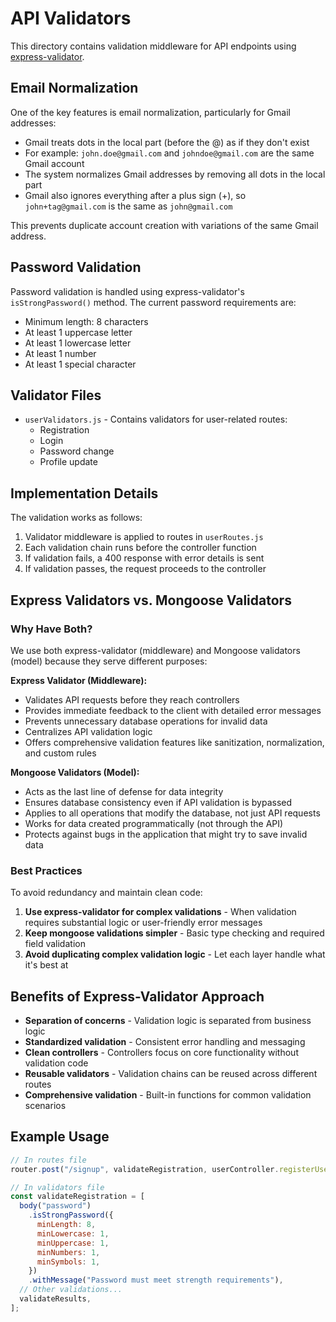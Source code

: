 # API Validators

This directory contains validation middleware for API endpoints using [express-validator](https://express-validator.github.io/).

## Email Normalization

One of the key features is email normalization, particularly for Gmail addresses:

- Gmail treats dots in the local part (before the @) as if they don't exist
- For example: `john.doe@gmail.com` and `johndoe@gmail.com` are the same Gmail account
- The system normalizes Gmail addresses by removing all dots in the local part
- Gmail also ignores everything after a plus sign (+), so `john+tag@gmail.com` is the same as `john@gmail.com`

This prevents duplicate account creation with variations of the same Gmail address.

## Password Validation

Password validation is handled using express-validator's `isStrongPassword()` method. The current password requirements are:

- Minimum length: 8 characters
- At least 1 uppercase letter
- At least 1 lowercase letter
- At least 1 number
- At least 1 special character

## Validator Files

- `userValidators.js` - Contains validators for user-related routes:
  - Registration
  - Login
  - Password change
  - Profile update

## Implementation Details

The validation works as follows:

1. Validator middleware is applied to routes in `userRoutes.js`
2. Each validation chain runs before the controller function
3. If validation fails, a 400 response with error details is sent
4. If validation passes, the request proceeds to the controller

## Express Validators vs. Mongoose Validators

### Why Have Both?

We use both express-validator (middleware) and Mongoose validators (model) because they serve different purposes:

**Express Validator (Middleware):**

- Validates API requests before they reach controllers
- Provides immediate feedback to the client with detailed error messages
- Prevents unnecessary database operations for invalid data
- Centralizes API validation logic
- Offers comprehensive validation features like sanitization, normalization, and custom rules

**Mongoose Validators (Model):**

- Acts as the last line of defense for data integrity
- Ensures database consistency even if API validation is bypassed
- Applies to all operations that modify the database, not just API requests
- Works for data created programmatically (not through the API)
- Protects against bugs in the application that might try to save invalid data

### Best Practices

To avoid redundancy and maintain clean code:

1. **Use express-validator for complex validations** - When validation requires substantial logic or user-friendly error messages
2. **Keep mongoose validations simpler** - Basic type checking and required field validation
3. **Avoid duplicating complex validation logic** - Let each layer handle what it's best at

## Benefits of Express-Validator Approach

- **Separation of concerns** - Validation logic is separated from business logic
- **Standardized validation** - Consistent error handling and messaging
- **Clean controllers** - Controllers focus on core functionality without validation code
- **Reusable validators** - Validation chains can be reused across different routes
- **Comprehensive validation** - Built-in functions for common validation scenarios

## Example Usage

```javascript
// In routes file
router.post("/signup", validateRegistration, userController.registerUser);

// In validators file
const validateRegistration = [
  body("password")
    .isStrongPassword({
      minLength: 8,
      minLowercase: 1,
      minUppercase: 1,
      minNumbers: 1,
      minSymbols: 1,
    })
    .withMessage("Password must meet strength requirements"),
  // Other validations...
  validateResults,
];
```
